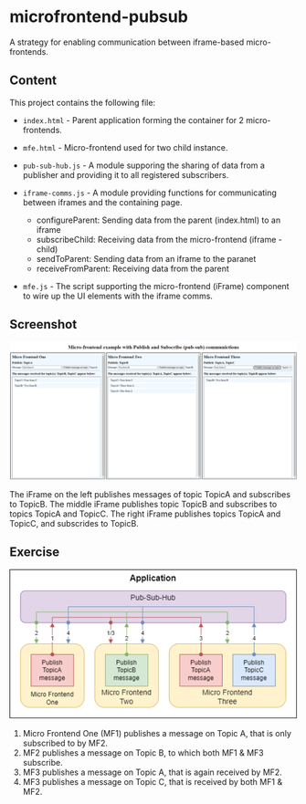 # microfrontend-pubsub

A strategy for enabling communication between iframe-based micro-frontends.

## Content

This project contains the following file:

- `index.html` - Parent application forming the container for 2 micro-frontends.
- `mfe.html` - Micro-frontend used for two child instance.

- `pub-sub-hub.js` - A module supporing the sharing of data from a publisher and providing it to all registered subscribers.
- `iframe-comms.js` - A module providing functions for communicating between iframes and the containing page.
  - configureParent: Sending data from the parent (index.html) to an iframe
  - subscribeChild: Receiving data from the micro-frontend (iframe - child)
  - sendToParent: Sending data from an iframe to the paranet
  - receiveFromParent: Receiving data from the parent
- `mfe.js` - The script supporting the micro-frontend (iFrame) component to wire up the UI elements with the iframe comms.

## Screenshot

![Screenshot of the sampler running showing messages sent between the microfrontends](Screenshot.png 'Microfrontend and PubSub')

The iFrame on the left publishes messages of topic TopicA and subscribes to TopicB.
The middle iFrame publishes topic TopicB and subscribes to topics TopicA and TopicC.
The right iFrame publishes topics TopicA and TopicC, and subscrides to TopicB.

## Exercise

![Illustration of a multi-microfrontend application](Microfrontends.png 'Application Exericse')

1. Micro Frontend One (MF1) publishes a message on Topic A, that is only subscribed to by MF2.
1. MF2 publishes a message on Topic B, to which both MF1 & MF3 subscribe.
1. MF3 publishes a message on Topic A, that is again received by MF2.
1. MF3 publishes a message on Topic C, that is received by both MF1 & MF2.

